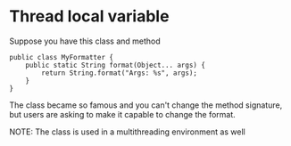 Thread local variable
=====================

Suppose you have this class and method

```jva
public class MyFormatter {
    public static String format(Object... args) {
        return String.format("Args: %s", args);
    }
}
```
The class became so famous and you can't change the method signature,
but users are asking to make it capable to change the format.

NOTE: The class is used in a multithreading environment as well
